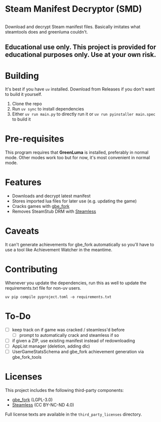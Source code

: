# Steam Manifest Decryptor (SMD)
<img alt="" src="https://img.shields.io/github/repo-size/jericjan/SMD" />

Download and decrypt Steam manifest files. Basically imitates what steamtools does and greenluma couldn't.

## **Educational use only.** This project is provided for educational purposes only. Use at your own risk.

# Building
It's best if you have `uv` installed. Download from Releases if you don't want to build it yourself.

1. Clone the repo
2. Run `uv sync` to install dependencies  
3. Either `uv run main.py` to directly run it or `uv run pyinstaller main.spec` to build it

# Pre-requisites
This program requires that **GreenLuma** is installed, preferably in normal mode. Other modes work too but for now, it's most convenient in normal mode.


# Features
- Downloads and decrypt latest manifest
- Stores imported lua files for later use (e.g. updating the game)
- Cracks games with [gbe_fork](https://github.com/Detanup01/gbe_fork/)
- Removes SteamStub DRM with [Steamless](https://github.com/atom0s/Steamless/)

# Caveats
It can't generate achievements for gbe_fork automatically so you'll have to use a tool like Achievement Watcher in the meantime.

# Contributing

Whenever you update the dependencies, run this as well to update the requirements.txt file for non-uv users.
```
uv pip compile pyproject.toml -o requirements.txt
```

# To-Do
- [ ] keep track on if game was cracked / steamless'd before
  - [ ] prompt to automatically crack and steamless if so
- [ ] if given a ZIP, use existing manifest instead of redownloading
- [ ] AppList manager (deletion, adding dlc)
- [ ] UserGameStatsSchema and gbe_fork achievement generation via gbe_fork_tools

# Licenses
This project includes the following third-party components:
- [gbe_fork](https://github.com/Detanup01/gbe_fork/) (LGPL-3.0)
- [Steamless](https://github.com/atom0s/Steamless/) (CC BY-NC-ND 4.0)

Full license texts are available in the `third_party_licenses` directory.
